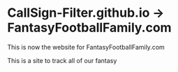 # CallSign-Filter.github.io -> FantasyFootballFamily.com
This is now the website for FantasyFootballFamily.com

This is a site to track all of our fantasy
